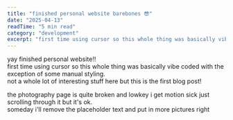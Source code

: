 ```yaml
---
title: "finished personal website barebones 😎"  
date: "2025-04-13"  
readTime: "5 min read"  
category: "development"  
excerpt: "first time using cursor so this whole thing was basically vibe coded. not much content yet, but it's a start!"  
---
```

yay finished personal website!!  
first time using cursor so this whole thing was basically vibe coded with the exception of some manual styling.  
not a whole lot of interesting stuff here but this is the first blog post!  

the photography page is quite broken and lowkey i get motion sick just scrolling through it but it's ok.  
someday i'll remove the placeholder text and put in more pictures right
